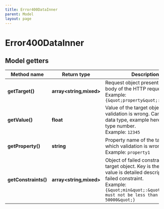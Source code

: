 ```yaml
---
title: Error400DataInner
parent: Model
layout: page
---
```


# Error400DataInner

## Model getters

Method name | Return type | Description | Notes
------------ | ------------- | ------------- | -------------
**getTarget()** | **array<string,mixed>** | Request object present in the body of the HTTP request <br>Example: `{&quot;property&quot;:12345}` |
**getValue()** | **float** | Value of the target object which validation is wrong. Can be of any data type, example here is using type number. <br>Example: `12345` | [optional]
**getProperty()** | **string** | Property name of the target object which validation is wrong <br>Example: `property1` | [optional]
**getConstraints()** | **array<string,mixed>** | Object of failed constraints for the target object. Key is the constraint, value is detailed description of the failed constraint. <br>Example: `{&quot;min&quot;:&quot;property1 must not be less than 50000&quot;}` | [optional]


